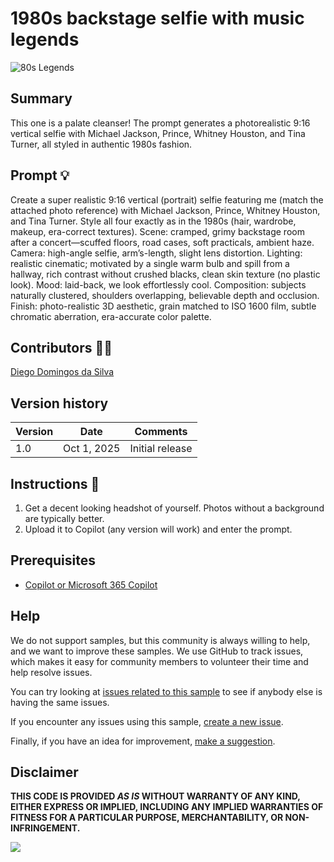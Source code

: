# 1980s backstage selfie with music legends

![80s Legends](https://copilot.microsoft.com/copilot-prompts/samples/m365-80s-legends/assets/Designer.png)

## Summary

This one is a palate cleanser! The prompt generates a photorealistic 9:16 vertical selfie with Michael Jackson, Prince, Whitney Houston, and Tina Turner, all styled in authentic 1980s fashion.

## Prompt 💡

Create a super realistic 9:16 vertical (portrait) selfie featuring me (match the attached photo reference) with Michael Jackson, Prince, Whitney Houston, and Tina Turner. Style all four exactly as in the 1980s (hair, wardrobe, makeup, era-correct textures). Scene: cramped, grimy backstage room after a concert—scuffed floors, road cases, soft practicals, ambient haze. Camera: high-angle selfie, arm’s-length, slight lens distortion. Lighting: realistic cinematic; motivated by a single warm bulb and spill from a hallway, rich contrast without crushed blacks, clean skin texture (no plastic look). Mood: laid-back, we look effortlessly cool. Composition: subjects naturally clustered, shoulders overlapping, believable depth and occlusion. Finish: photo-realistic 3D aesthetic, grain matched to ISO 1600 film, subtle chromatic aberration, era-accurate color palette.


## Contributors 👨‍💻

[Diego Domingos da Silva](https://www.unsuckm365.com)

## Version history

Version|Date|Comments
-------|----|--------
1.0|Oct 1, 2025|Initial release

## Instructions 📝

1. Get a decent looking headshot of yourself. Photos without a background are typically better.
2. Upload it to Copilot (any version will work) and enter the prompt.


## Prerequisites

* [Copilot or Microsoft 365 Copilot](https://copilot.microsoft.com/)

## Help

We do not support samples, but this community is always willing to help, and we want to improve these samples. We use GitHub to track issues, which makes it easy for  community members to volunteer their time and help resolve issues.

You can try looking at [issues related to this sample](https://github.com/pnp/copilot-prompts/issues?q=label%3A%22sample%3A%20YOUR-SAMPLE-NAME%22) to see if anybody else is having the same issues.

If you encounter any issues using this sample, [create a new issue](https://github.com/pnp/copilot-prompts/issues/new).

Finally, if you have an idea for improvement, [make a suggestion](https://github.com/pnp/copilot-prompts/issues/new).

## Disclaimer

**THIS CODE IS PROVIDED *AS IS* WITHOUT WARRANTY OF ANY KIND, EITHER EXPRESS OR IMPLIED, INCLUDING ANY IMPLIED WARRANTIES OF FITNESS FOR A PARTICULAR PURPOSE, MERCHANTABILITY, OR NON-INFRINGEMENT.**


![](https://m365-visitor-stats.azurewebsites.net/SamplesGallery/copilotprompts-m365-80s-legends)
